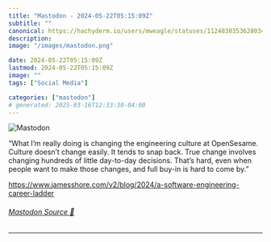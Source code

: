 ```yaml
---
title: "Mastodon - 2024-05-22T05:15:09Z"
subtitle: ""
canonical: https://hachyderm.io/users/mweagle/statuses/112483035362803463
description:
image: "/images/mastodon.png"

date: 2024-05-22T05:15:09Z
lastmod: 2024-05-22T05:15:09Z
image: ""
tags: ["Social Media"]

categories: ["mastodon"]
# generated: 2025-03-16T12:33:30-04:00
---
```

![Mastodon](/images/mastodon.png)

<p>“What I’m really doing is changing the engineering culture at OpenSesame. Culture doesn’t change easily. It tends to snap back. True change involves changing hundreds of little day-to-day decisions. That’s hard, even when people want to make those changes, and full buy-in is hard to come by.”</p><p><a href="https://www.jamesshore.com/v2/blog/2024/a-software-engineering-career-ladder" target="_blank" rel="nofollow noopener noreferrer" translate="no"><span class="invisible">https://www.</span><span class="ellipsis">jamesshore.com/v2/blog/2024/a-</span><span class="invisible">software-engineering-career-ladder</span></a></p>


###### [Mastodon Source 🐘](https://hachyderm.io/@mweagle/112483035362803463)

___
